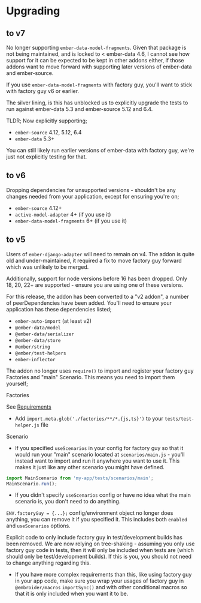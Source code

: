 # Upgrading

## to v7

No longer supporting `ember-data-model-fragments`. Given that package is not being maintained, and is locked to < ember-data 4.6, I cannot see how support for it can be expected to be kept in other addons either, if those addons want to move forward with supporting later versions of ember-data and ember-source.

If you use `ember-data-model-fragments` with factory guy, you'll want to stick with factory guy v6 or earlier.

The silver lining, is this has unblocked us to explicitly upgrade the tests to run against ember-data 5.3 and ember-source 5.12 and 6.4.

TLDR; Now explicitly supporting;

- `ember-source` 4.12, 5.12, 6.4
- `ember-data` 5.3+

You can still likely run earlier versions of ember-data with factory guy, we're just not explicitly testing for that.

## to v6

Dropping dependencies for unsupported versions - shouldn't be any changes needed from your application, except for ensuring you're on;

- `ember-source` 4.12+
- `active-model-adapter` 4+ (if you use it)
- `ember-data-model-fragments` 6+ (if you use it)

## to v5

Users of `ember-django-adapter` will need to remain on v4. The addon is quite old and under-maintained, it required a fix to move factory guy forward which was unlikely to be merged.

Additionally, support for node versions before 16 has been dropped. Only 18, 20, 22+ are supported - ensure you are using one of these versions.

For this release, the addon has been converted to a "v2 addon", a number of peerDependencies have been added. You'll need to ensure your application has these dependencies listed;

- `ember-auto-import` (at least v2)
- `@ember-data/model`
- `@ember-data/serializer`
- `@ember-data/store`
- `@ember/string`
- `@ember/test-helpers`
- `ember-inflector`

The addon no longer uses `require()` to import and register your factory guy Factories and "main" Scenario. This means you need to import them yourself;

Factories

See [Requirements](quick-start.md#requirements)

- Add `import.meta.glob('./factories/**/*.{js,ts}')` to your `tests/test-helper.js` file

Scenario

- If you specified `useScenarios` in your config for factory guy so that it would run your "main" scenario located at `scenarios/main.js` - you'll instead want to import and run it anywhere you want to use it. This makes it just like any other scenario you might have defined.

```ts
import MainScenario from 'my-app/tests/scenarios/main';
MainScenario.run();
```

- If you didn't specify `useScenarios` config or have no idea what the main scenario is, you don't need to do anything.

`ENV.factoryGuy = {...};` config/environment object no longer does anything, you can remove it if you specified it. This includes both `enabled` and `useScenarios` options.

Explicit code to only include factory guy in test/development builds has been removed. We are now relying on tree-shaking - assuming you only use factory guy code in tests, then it will only be included when tests are (which should only be test/development builds). If this is you, you should not need to change anything regarding this.

- If you have more complex requirements than this, like using factory guy in your app code, make sure you wrap your usages of factory guy in `@embroider/macros` `importSync()` and with other conditional macros so that it is only included when you want it to be.
